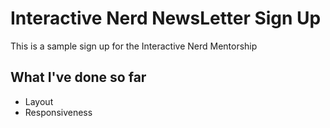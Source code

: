 # Interactive Nerd NewsLetter Sign Up

This is a sample sign up for the Interactive Nerd Mentorship

## What I've done so far

- Layout
- Responsiveness
